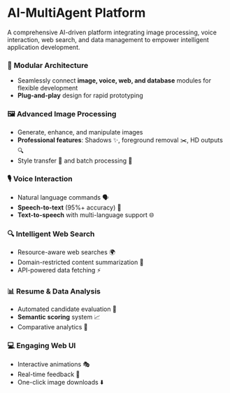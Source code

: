 # AI-MultiAgent Platform
A comprehensive AI-driven platform integrating image processing, voice interaction, web search, and data management to empower intelligent application development.


### 🧩 **Modular Architecture**  
- Seamlessly connect **image, voice, web, and database** modules for flexible development  
- **Plug-and-play** design for rapid prototyping  

### 🖼️ **Advanced Image Processing**  
- Generate, enhance, and manipulate images  
- **Professional features**: Shadows ✨, foreground removal ✂️, HD outputs 🔍  
- Style transfer 🎨 and batch processing 🔄  

### 🎙️ **Voice Interaction**  
- Natural language commands 🗣️  
- **Speech-to-text** (95%+ accuracy) 📝  
- **Text-to-speech** with multi-language support 🌐  

### 🔍 **Intelligent Web Search**  
- Resource-aware web searches 🌍  
- Domain-restricted content summarization 📑  
- API-powered data fetching ⚡  

### 📊 **Resume & Data Analysis**  
- Automated candidate evaluation 🤖  
- **Semantic scoring** system 📈  
- Comparative analytics 📌  

### 💻 **Engaging Web UI**  
- Interactive animations 🎭  
- Real-time feedback 🔄  
- One-click image downloads ⬇️  


